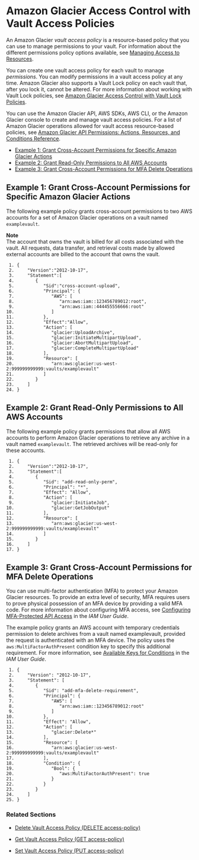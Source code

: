 # Amazon Glacier Access Control with Vault Access Policies<a name="vault-access-policy"></a>

An Amazon Glacier *vault access policy* is a resource\-based policy that you can use to manage permissions to your vault\. For information about the different permissions policy options available, see [Managing Access to Resources](access-control-overview.md#access-control-manage-access-intro)\.

You can create one vault access policy for each vault to manage *permissions*\. You can modify permissions in a vault access policy at any time\. Amazon Glacier also supports a Vault Lock policy on each vault that, after you lock it, cannot be altered\. For more information about working with Vault Lock policies, see [Amazon Glacier Access Control with Vault Lock Policies](vault-lock-policy.md)\. 

You can use the Amazon Glacier API, AWS SDKs, AWS CLI, or the Amazon Glacier console to create and manage vault access policies\. For a list of Amazon Glacier operations allowed for vault access resource\-based policies, see [Amazon Glacier API Permissions: Actions, Resources, and Conditions Reference](glacier-api-permissions-ref.md)\.


+ [Example 1: Grant Cross\-Account Permissions for Specific Amazon Glacier Actions](#vault-access-policy-example-multiple-accounts)
+ [Example 2: Grant Read\-Only Permissions to All AWS Accounts](#vault-access-policy-example-read-only-all-aws-accounts)
+ [Example 3: Grant Cross\-Account Permissions for MFA Delete Operations](#vault-access-policy-example-mfa-authentication)

## Example 1: Grant Cross\-Account Permissions for Specific Amazon Glacier Actions<a name="vault-access-policy-example-multiple-accounts"></a>

The following example policy grants cross\-account permissions to two AWS accounts for a set of Amazon Glacier operations on a vault named `examplevault`\.

**Note**  
The account that owns the vault is billed for all costs associated with the vault\. All requests, data transfer, and retrieval costs made by allowed external accounts are billed to the account that owns the vault\.

```
 1. {
 2.     "Version":"2012-10-17",
 3.     "Statement":[
 4.        {
 5.           "Sid":"cross-account-upload",
 6.           "Principal": {
 7.              "AWS": [
 8.                 "arn:aws:iam::123456789012:root",
 9.                 "arn:aws:iam::444455556666:root"
10.              ]
11.           },
12.           "Effect":"Allow",
13.           "Action": [
14.              "glacier:UploadArchive",
15.              "glacier:InitiateMultipartUpload",
16.              "glacier:AbortMultipartUpload",
17.              "glacier:CompleteMultipartUpload"
18.           ],
19.           "Resource": [
20.              "arn:aws:glacier:us-west-2:999999999999:vaults/examplevault"                                           
21.           ]
22.        }
23.     ]
24. }
```

## Example 2: Grant Read\-Only Permissions to All AWS Accounts<a name="vault-access-policy-example-read-only-all-aws-accounts"></a>

The following example policy grants permissions that allow all AWS accounts to perform Amazon Glacier operations to retrieve any archive in a vault named `examplevault`\. The retrieved archives will be read\-only for these accounts\.

```
 1. {
 2.     "Version":"2012-10-17",
 3.     "Statement":[
 4.        {
 5.           "Sid": "add-read-only-perm",
 6.           "Principal": "*",
 7.           "Effect": "Allow",
 8.           "Action": [
 9.              "glacier:InitiateJob",
10.              "glacier:GetJobOutput"
11.           ],
12.           "Resource": [
13.              "arn:aws:glacier:us-west-2:999999999999:vaults/examplevault"
14.           ]
15.        }
16.     ]
17. }
```

## Example 3: Grant Cross\-Account Permissions for MFA Delete Operations<a name="vault-access-policy-example-mfa-authentication"></a>

You can use multi\-factor authentication \(MFA\) to protect your Amazon Glacier resources\. To provide an extra level of security, MFA requires users to prove physical possession of an MFA device by providing a valid MFA code\. For more information about configuring MFA access, see [Configuring MFA\-Protected API Access](http://docs.aws.amazon.com/IAM/latest/UserGuide/MFAProtectedAPI.html) in the *IAM User Guide*\. 

The example policy grants an AWS account with temporary credentials permission to delete archives from a vault named examplevault, provided the request is authenticated with an MFA device\. The policy uses the `aws:MultiFactorAuthPresent` condition key to specify this additional requirement\. For more information, see [Available Keys for Conditions](http://docs.aws.amazon.com/IAM/latest/UserGuide/reference_policies_elements.html#AvailableKeys) in the *IAM User Guide*\.

```
 1. {
 2.     "Version": "2012-10-17",
 3.     "Statement": [
 4.        {
 5.           "Sid": "add-mfa-delete-requirement",
 6.           "Principal": {
 7.              "AWS": [
 8.                 "arn:aws:iam::123456789012:root"
 9.              ]
10.           },
11.           "Effect": "Allow",
12.           "Action": [ 
13.              "glacier:Delete*" 
14.           ],
15.           "Resource": [
16.              "arn:aws:glacier:us-west-2:999999999999:vaults/examplevault"
17.           ],
18.           "Condition": {
19.              "Bool": {
20.                 "aws:MultiFactorAuthPresent": true
21.              }
22.           }
23.        }
24.     ]
25. }
```

### Related Sections<a name="related-sections-vault-access-policy"></a>

+ [Delete Vault Access Policy \(DELETE access\-policy\)](api-DeleteVaultAccessPolicy.md)

+ [Get Vault Access Policy \(GET access\-policy\)](api-GetVaultAccessPolicy.md)

+ [Set Vault Access Policy \(PUT access\-policy\)](api-SetVaultAccessPolicy.md)